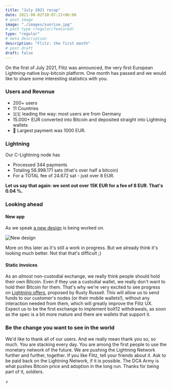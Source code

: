 ```yaml
---
title: "July 2021 recap"
date: 2021-08-02T10:07:21+06:00
# post image
image: "./images/sunrise.jpg"
# post type (regular/featured)
type: "regular"
# meta description
description: "Flitz: the first month"
# post draft
draft: false
---
```


On the first of July 2021, Flitz was announced, the very first European Lightning-native buy-bitcoin platform. One month has passed and we would like to share some interesting statistics with you.
### Users and Revenue
- 200+ users
- 11 Countries
- 🇩🇪 leading the way: most users are from Germany 
- 15.000+ EUR converted into Bitcoin and deposited straight into Lightning wallets
- 🐳 Largest payment was 1000 EUR.

### Lightning
Our C-Lightning node has

- Processed 344 payments
- Totaling 56.998.171 sats (that's over half a bitcoin)
- For a TOTAL fee of 24.672 sat - just over 8 EUR.

__Let us say that again: we sent out over 15K EUR for a fee of 8 EUR. That's 0.04 %.__
### Looking ahead
#### New app
As we speak [a new design](https://twitter.com/get_flitz/status/1419930632092852224?s=20) is being worked on.

![New design](../../images/new_design.png "New design")

More on this later as it's still a work in progress. But we already think it's looking much better. Not that that's difficult ;)
#### Static invoices
As an *almost* non-custodial exchange, we really think people should hold their own Bitcoin. Even if they use a custodial wallet, we really don't want to hold their Bitcoin for them. That's why we're very excited to see progress on [Lightning offers](https://bolt12.org), proposed by Rusty Russell. This will allow us to send funds to our customer's nodes (or their mobile wallets!), without any interaction needed from them, which will greatly improve the Flitz UX. Expect us to be the first exchange to implement bolt12 withdrawals, as soon as the spec is a bit more mature and there are wallets that support it.
### Be the change you want to see in the world

We'd like to thank all of our users. And we really mean thank you so, so much. You are stacking every day. You are among the first people to use the monetary network of the future. We are pushing the Lightning Network further and further, together. If you like Flitz, tell your friends about it. Ask to be paid back on the Lightning Network, if it is possible. The DCA Army is what pushes Bitcoin price and adoption in the long run. Thanks for being part of it, soldiers.

⚡